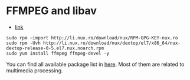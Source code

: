 # FFMPEG and libav

- [link](https://tecadmin.net/install-ffmpeg-on-centos/)

```
sudo rpm –import http://li.nux.ro/download/nux/RPM-GPG-KEY-nux.ro
sudo rpm -Uvh http://li.nux.ro/download/nux/dextop/el7/x86_64/nux-dextop-release-0-5.el7.nux.noarch.rpm
sudo yum install ffmpeg ffmpeg-devel -y
```

You can find all available package list in [here](http://li.nux.ro/download/nux/dextop/el7Workstation/x86_64/?C=M;O=A). Most of them are related to multimedia processing.
